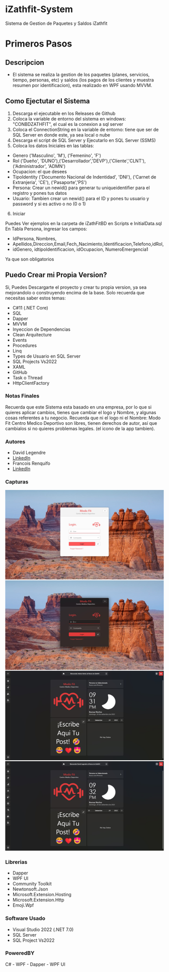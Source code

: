 # iZathfit-System
Sistema de Gestion de Paquetes y Saldos iZathfit

# Primeros Pasos

## Descripcion
- El sistema se realiza la gestion de los paquetes (planes, servicios, tiempo, personas, etc) y saldos (los pagos de los clientes y muestra resumen por identificacion), esta realizado en WPF usando MVVM.

## Como Ejectutar el Sistema
1. Descarga el ejecutable en los Releases de Github
2. Coloca la variable de entorno del sistema en windows: "CONBDZATHFIT", el cual es la conexion a sql server
3. Coloca el ConnectionString en la variable de entorno: tiene que ser de SQL Server en donde este, ya sea local o nube
4. Descarga el script de SQL Server y Ejecutarlo en SQL Server (SSMS)
5. Coloca los datos Iniciales en las tablas:
- Genero ('Masculino', 'M'), ('Femenino', 'F')
- Rol ('Dueño', 'DUNO'),('Desarrollador','DEVP'),('Cliente','CLNT'),('Administrador', 'ADMN')
- Ocupacion: el que desees
- TipoIdentity ('Documento Nacional de Indentidad', 'DNI'), ('Carnet de Extranjeria', 'CE'), ('Pasaporte','PS')
- Persona: Crear un newid() para generar tu uniqueidentifier para el registro y pones tus datos
- Usuario: Tambien crear un newid() para el ID y pones tu usuario y password y si es activo o no (0 o 1)
6. Iniciar

Puedes Ver ejemplos en la carpeta de iZathFitBD en Scripts e InitialData.sql
En Tabla Persona, ingresar los campos:
- IdPersona, Nombres, 
- Apellidos,Direccion,Email,Fech_Nacimiento,Identificacion,Telefono,idRol, 
- idGenero, idtipoIdentificacion, idOcupacion, NumeroEmergencia1

Ya que son obligatorios

## Puedo Crear mi Propia Version?
Si, Puedes Descargarte el proyecto y crear tu propia version, ya sea mejorandolo o construyendo encima de la base.
Solo recuerda que necesitas saber estos temas:
- C#11 (.NET Core)
- SQL
- Dapper
- MVVM
- Inyeccion de Dependencias
- Clean Arquitecture
- Events
- Procedures
- Linq
- Types de Usuario en SQL Server
- SQL Projects Vs2022
- XAML
- GitHub
- Task o Thread
- HttpClientFactory

### Notas Finales
Recuerda que este Sistema esta basado en una empresa, por lo que si quieres aplicar cambios, tienes que cambiar el logo y Nombre, y algunas cosas referentes a tu negocio.
Recuerda que ni el logo ni el Nombre: Modo Fit Centro Medico Deportivo son libres, tienen derechos de autor, así que cambialos si no quieres problemas legales. (el icono de la app tambien).

### Autores
- David Legendre
- [LinkedIn](https://www.linkedin.com/in/david-legendre-albites-904a361a7/)
- Francois Renquifo
- [LinkedIn](https://www.linkedin.com/in/francois-renquifo-mercado-544141192/)

### Capturas
![image](https://github.com/Davidlegendre/iZathfit-System/blob/main/Capturas/login.jpg)
![image](https://github.com/Davidlegendre/iZathfit-System/blob/main/Capturas/logindark.jpg)
![image](https://github.com/Davidlegendre/iZathfit-System/blob/main/Capturas/main.jpg)
![image](https://github.com/Davidlegendre/iZathfit-System/blob/main/Capturas/maindev.jpg)


### Librerias
- Dapper
- WPF UI
- Community Toolkit
- Newtonsoft.Json
- Microsoft.Extension.Hosting
- Microsoft.Extension.Http
- Emoji.Wpf

### Software Usado
- Visual Studio 2022 (.NET 7.0)
- SQL Server
- SQL Project Vs2022

### PoweredBY
C# - WPF - Dapper - WPF UI
